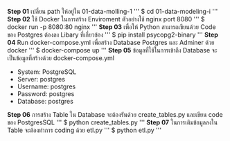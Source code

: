 **Step 01** เปลี่ยน path ให้อยู่ใน 01-data-molling-1
'''
$ cd 01-data-modeling-i
'''
**Step 02** ใช้ Docker ในการสร้าง Enviroment ตัวอย่างใช้ nginx port 8080
'''
$ docker run -p 8080:80 nginx
'''
**Step 03** เพื่อให้ Python สามารถเขียนด้วย Code ของ Postgres ต้องลง Libary ที่เกี่ยวข้อง
'''
$ pip install psycopg2-binary
'''
**Step 04** Run docker-compose.yml เพื่อสร้าง Database Postgres และ Adminer ด้วย docker
'''
$ docker-compose up
'''
**Step 05** ข้อมูลที่ใช้ในการเข้าถึง Database จะเป็นข้อมูลที่สร้างด้วย docker-compose.yml
- System: PostgreSQL
- Server: postgres
- Username: postgres
- Password: postgres
- Database: postgres

**Step 06** การสร้าง Table ใน Database จะต้องรันด้วย create_tables.py และเขียน code ของ PostgresSQL
'''
$ python create_tables.py
'''
**Step 07** ในการเติมข้อมูลลงใน Table จะต้องทำการ coding ด้วย etl.py
'''
$ python etl.py
'''
